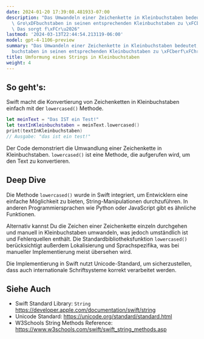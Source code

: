 ```yaml
---
date: 2024-01-20 17:39:08.481933-07:00
description: "Das Umwandeln einer Zeichenkette in Kleinbuchstaben bedeutet, jeden\
  \ Gro\xDFbuchstaben in seinen entsprechenden Kleinbuchstaben zu \xFCberf\xFChren.\
  \ Das sorgt f\xFCr\u2026"
lastmod: '2024-03-13T22:44:54.213119-06:00'
model: gpt-4-1106-preview
summary: "Das Umwandeln einer Zeichenkette in Kleinbuchstaben bedeutet, jeden Gro\xDF\
  buchstaben in seinen entsprechenden Kleinbuchstaben zu \xFCberf\xFChren."
title: Umformung eines Strings in Kleinbuchstaben
weight: 4
---
```


## So geht's:
Swift macht die Konvertierung von Zeichenketten in Kleinbuchstaben einfach mit der `lowercased()` Methode.

```Swift
let meinText = "Das IST ein Test!"
let textInKleinbuchstaben = meinText.lowercased()
print(textInKleinbuchstaben)
// Ausgabe: "das ist ein test!"
```

Der Code demonstriert die Umwandlung einer Zeichenkette in Kleinbuchstaben. `lowercased()` ist eine Methode, die aufgerufen wird, um den Text zu konvertieren.

## Deep Dive
Die Methode `lowercased()` wurde in Swift integriert, um Entwicklern eine einfache Möglichkeit zu bieten, String-Manipulationen durchzuführen. In anderen Programmiersprachen wie Python oder JavaScript gibt es ähnliche Funktionen. 

Alternativ kannst Du die Zeichen einer Zeichenkette einzeln durchgehen und manuell in Kleinbuchstaben umwandeln, was jedoch umständlich ist und Fehlerquellen enthält. Die Standardbibliotheksfunktion `lowercased()` berücksichtigt außerdem Lokalisierung und Sprachspezifika, was bei manueller Implementierung meist übersehen wird.

Die Implementierung in Swift nutzt Unicode-Standard, um sicherzustellen, dass auch internationale Schriftsysteme korrekt verarbeitet werden.

## Siehe Auch
- Swift Standard Library: `String` https://developer.apple.com/documentation/swift/string
- Unicode Standard: https://unicode.org/standard/standard.html
- W3Schools String Methods Reference: https://www.w3schools.com/swift/swift_string_methods.asp
